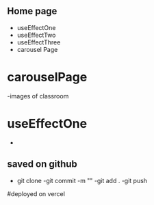 ## Home page

- useEffectOne
- useEffectTwo
- useEffectThree
- carousel Page

# carouselPage
-images of classroom

# useEffectOne
-

## saved on github

- git clone
-git commit -m ""
-git add .
   -git push

#deployed on vercel